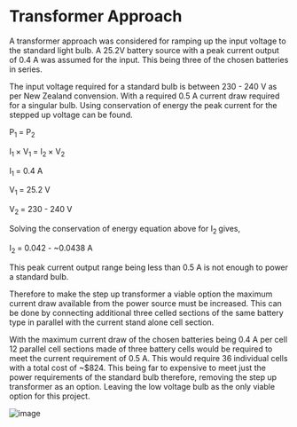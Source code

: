# Transformer Approach

A transformer approach was considered for ramping up the input voltage to the standard light bulb. A 25.2V battery source with a peak
current output of 0.4 A was assumed for the input.
This being three of the chosen batteries in series.

The input voltage required for a standard bulb is between 230 - 240 V as per
New Zealand convension. With a required 0.5 A current draw required for a
singular bulb. Using conservation of energy the peak current for the stepped
up voltage can be found.

P<sub>1 </sub> = P<sub>2 </sub>
 
I<sub>1 </sub> $\times$ V<sub>1 </sub> = I<sub>2 </sub> $\times$ V<sub>2 </sub>

I<sub>1 </sub> = 0.4 A

V<sub>1 </sub> = 25.2 V

V<sub>2 </sub> = 230 - 240 V

Solving the conservation of energy equation above for I<sub>2 </sub> gives,

I<sub>2 </sub> = 0.042 - ~0.0438 A

This peak current output range being less than 0.5 A is not enough to power a standard
bulb.

Therefore to make the step up transformer a viable option the maximum current
draw available from the power source must be increased. This can be done by
connecting additional three celled sections of the same battery type in
parallel with the current stand alone cell section.

With the maximum current draw of the chosen batteries being 0.4 A per cell
12 parallel cell sections made of three battery cells would be required
to meet the current requirement of 0.5 A. This would require 36 individual
cells with a total cost of ~$824. This being far to expensive to meet just the power requirements of the standard bulb therefore, removing the step
up transformer as an option. Leaving the low voltage bulb as the only viable
option for this project.

![image](https://user-images.githubusercontent.com/108167199/176327226-caa70a00-c442-433b-be4c-eab8a7def9b8.png)
